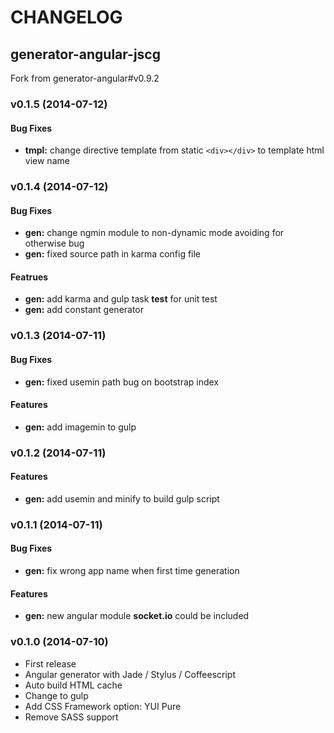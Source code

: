 # CHANGELOG

## generator-angular-jscg
Fork from generator-angular#v0.9.2

### v0.1.5 (2014-07-12)

#### Bug Fixes

* **tmpl:** change directive template from static ```<div></div>``` to template html view name

### v0.1.4 (2014-07-12)

#### Bug Fixes

* **gen:** change ngmin module to non-dynamic mode avoiding for otherwise bug
* **gen:** fixed source path in karma config file

#### Featrues

* **gen:** add karma and gulp task __test__ for unit test
* **gen:** add constant generator

### v0.1.3 (2014-07-11)

#### Bug Fixes

* **gen:** fixed usemin path bug on bootstrap index 

#### Features

* **gen:** add imagemin to gulp

### v0.1.2 (2014-07-11)

#### Features

* **gen:** add usemin and minify to build gulp script

### v0.1.1 (2014-07-11)

#### Bug Fixes

* **gen:** fix wrong app name when first time generation

#### Features

* **gen:** new angular module __socket.io__ could be included

### v0.1.0 (2014-07-10)

* First release
* Angular generator with Jade / Stylus / Coffeescript
* Auto build HTML cache
* Change to gulp
* Add CSS Framework option: YUI Pure
* Remove SASS support